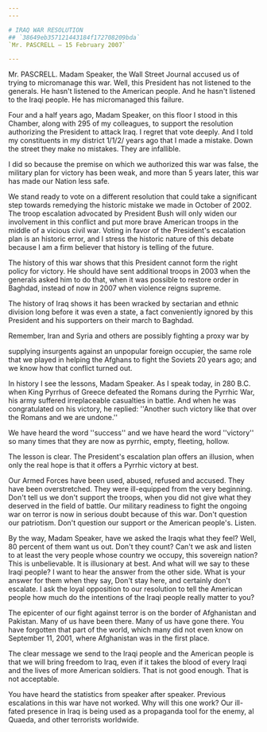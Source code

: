 ```yaml
---
---

# IRAQ WAR RESOLUTION
## `38649eb357121443184f172708209bda`
`Mr. PASCRELL — 15 February 2007`

---
```



Mr. PASCRELL. Madam Speaker, the Wall Street Journal accused us of 
trying to micromanage this war. Well, this President has not listened 
to the generals. He hasn't listened to the American people. And he 
hasn't listened to the Iraqi people. He has micromanaged this failure.

Four and a half years ago, Madam Speaker, on this floor I stood in 
this Chamber, along with 295 of my colleagues, to support the 
resolution authorizing the President to attack Iraq. I regret that vote 
deeply. And I told my constituents in my district 1/1/2/ years ago that 
I made a mistake. Down the street they make no mistakes. They are 
infallible.

I did so because the premise on which we authorized this war was 
false, the military plan for victory has been weak, and more than 5 
years later, this war has made our Nation less safe.

We stand ready to vote on a different resolution that could take a 
significant step towards remedying the historic mistake we made in 
October of 2002. The troop escalation advocated by President Bush will 
only widen our involvement in this conflict and put more brave American 
troops in the middle of a vicious civil war. Voting in favor of the 
President's escalation plan is an historic error, and I stress the 
historic nature of this debate because I am a firm believer that 
history is telling of the future.

The history of this war shows that this President cannot form the 
right policy for victory. He should have sent additional troops in 2003 
when the generals asked him to do that, when it was possible to restore 
order in Baghdad, instead of now in 2007 when violence reigns supreme.

The history of Iraq shows it has been wracked by sectarian and ethnic 
division long before it was even a state, a fact conveniently ignored 
by this President and his supporters on their march to Baghdad.

Remember, Iran and Syria and others are possibly fighting a proxy war 
by


supplying insurgents against an unpopular foreign occupier, the same 
role that we played in helping the Afghans to fight the Soviets 20 
years ago; and we know how that conflict turned out.

In history I see the lessons, Madam Speaker. As I speak today, in 280 
B.C. when King Pyrrhus of Greece defeated the Romans during the Pyrrhic 
War, his army suffered irreplaceable casualties in battle. And when he 
was congratulated on his victory, he replied: ''Another such victory 
like that over the Romans and we are undone.''

We have heard the word ''success'' and we have heard the word 
''victory'' so many times that they are now as pyrrhic, empty, 
fleeting, hollow.



The lesson is clear. The President's escalation plan offers an 
illusion, when only the real hope is that it offers a Pyrrhic victory 
at best.

Our Armed Forces have been used, abused, refused and accused. They 
have been overstretched. They were ill-equipped from the very 
beginning. Don't tell us we don't support the troops, when you did not 
give what they deserved in the field of battle. Our military readiness 
to fight the ongoing war on terror is now in serious doubt because of 
this war. Don't question our patriotism. Don't question our support or 
the American people's. Listen.

By the way, Madam Speaker, have we asked the Iraqis what they feel? 
Well, 80 percent of them want us out. Don't they count? Can't we ask 
and listen to at least the very people whose country we occupy, this 
sovereign nation? This is unbelievable. It is illusionary at best. And 
what will we say to these Iraqi people? I want to hear the answer from 
the other side. What is your answer for them when they say, Don't stay 
here, and certainly don't escalate. I ask the loyal opposition to our 
resolution to tell the American people how much do the intentions of 
the Iraqi people really matter to you?

The epicenter of our fight against terror is on the border of 
Afghanistan and Pakistan. Many of us have been there. Many of us have 
gone there. You have forgotten that part of the world, which many did 
not even know on September 11, 2001, where Afghanistan was in the first 
place.

The clear message we send to the Iraqi people and the American people 
is that we will bring freedom to Iraq, even if it takes the blood of 
every Iraqi and the lives of more American soldiers. That is not good 
enough. That is not acceptable.

You have heard the statistics from speaker after speaker. Previous 
escalations in this war have not worked. Why will this one work? Our 
ill-fated presence in Iraq is being used as a propaganda tool for the 
enemy, al Quaeda, and other terrorists worldwide.


